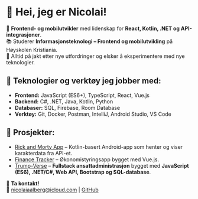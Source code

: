 # 👋 Hei, jeg er Nicolai!

🚀 **Frontend- og mobilutvikler** med lidenskap for **React, Kotlin, .NET og API-integrasjoner**.  
📚 Studerer **Informasjonsteknologi – Frontend og mobilutvikling** på Høyskolen Kristiania.  
🎯 Alltid på jakt etter nye utfordringer og elsker å eksperimentere med nye teknologier.

## 🔧 Teknologier og verktøy jeg jobber med:
- **Frontend:** JavaScript (ES6+), TypeScript, React, Vue.js
- **Backend:** C#, .NET, Java, Kotlin, Python
- **Databaser:** SQL, Firebase, Room Database
- **Verktøy:** Git, Docker, Postman, IntelliJ, Android Studio, VS Code

## 📌 Prosjekter:
- [Rick and Morty App](https://github.com/niaa004/rick-and-morty-app) – Kotlin-basert Android-app som henter og viser karakterdata fra API-et.
- [Finance Tracker](https://github.com/niaa004/finance-tracker) – Økonomistyringsapp bygget med Vue.js.
- [Trump-Verse](https://github.com/niaa004/trump-verse-exam) – **Fullstack ansattadministrasjon** bygget med **JavaScript (ES6), .NET/C#, Web API, Bootstrap og SQL-database**.

💬 **Ta kontakt!**  
📩 nicolaiaalberg@icloud.com | [GitHub](https://github.com/niaa004)
